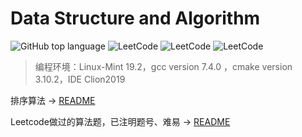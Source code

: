 # Data Structure and Algorithm

![GitHub top language](https://img.shields.io/github/languages/top/A1aM0/Leetcode)
![LeetCode](https://badgen.net/github/stars/A1aM0/LeetCode)
![LeetCode](https://badgen.net/github/commits/A1aM0/LeetCode)
![LeetCode](https://badgen.net/github/last-commit/A1aM0/LeetCode)

> 编程环境：Linux-Mint 19.2，gcc version 7.4.0 ，cmake version 3.10.2，IDE Clion2019


排序算法 -> [README](八大排序算法/README.md) 

Leetcode做过的算法题，已注明题号、难易 -> [README](Leetcode/README.md)
